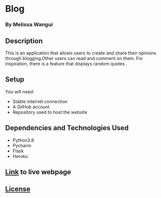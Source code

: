 # Blog
### By Melissa Wangui

## Description
This is an application that allows users to create and share their opinions through blogging.Other users can read and comment on them. For inspiration, there is a feature that displays random quotes .
## Setup
You will need:
* Stable internet connection
* A GitHub account
* Repository used to host the website

## Dependencies and Technologies Used
* Python3.8
* Pycharm
* Flask
* Heroku


## [Link]( https://m-1minpitch.herokuapp.com/ ) to live webpage
## [License](https://github.com/melissa-koi//PersonalBlog/blob/main/LICENSE)